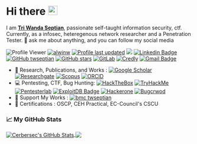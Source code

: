 # Hi there <img src="https://media.giphy.com/media/hvRJCLFzcasrR4ia7z/giphy.gif" width="25px">
I am [**Tri Wanda Septian**](https://twseptian.github.io/), passionate self-taught information security, ctf. Currently, as a infosec, heteregenous network researcher and a Penetration Tester. 💬 ask me about anything, and you can follow my social media<br>

![Profile Viewer](https://komarev.com/ghpvc/?username=twseptian)
<a href="https://github.com/twseptian" target="_blank"><img alt="alwinw" src="https://badges.pufler.dev/visits/alwinw/alwinw?logo=GitHub&label=visits&color=success&logoColor=white&style=flat-square"/></a>
[![Profile last updated](https://img.shields.io/github/last-commit/twseptian/twseptian/master?label=Last%20updated&style=flat)](https://github.com/twseptian/twseptian/commits)
<a href="https://twitter.com/twseptian_" ><img src="https://img.shields.io/twitter/follow/twseptian_.svg?style=social" /></a>
[![Linkedin Badge](https://img.shields.io/badge/-twseptian-blue?style=social&logo=Linkedin&logoColor=blue&link=https://www.linkedin.com/in/twseptian/)](https://www.linkedin.com/in/twseptian/)
[![GitHub twseptian](https://img.shields.io/github/followers/twseptian?label=follow&style=social)](https://github.com/twseptian)
[![GitHub stars](https://img.shields.io/github/stars/twseptian?logo=GitHub&style=social)](https://github.com/twseptian)
[![GitLab](https://img.shields.io/badge/-gitlab-%23FCA121?logo=gitlab&color=gray&style=social)](https://gitlab.com/twseptian/)
[![Credly](https://img.shields.io/badge/-Credly-%23FF6B00?logo=credly&logoColor=white&style=flat)](https://www.credly.com/users/tri-wanda-septian/badges)
[![Gmail Badge](https://img.shields.io/badge/-twseptian@gmail.com-c14438?style=social&logo=Gmail&logoColor=red&link=mailto:twseptian@gmail.com)](mailto:twseptian@gmail.com)
- 📖 Research, Publications, and Works : [![Google Scholar](https://img.shields.io/badge/googlescholar-%234285F4.svg?&style=flat&logo=google-scholar&logoColor=white)](https://scholar.google.com.tw/citations?user=XMuXhkAAAAAJ&hl=en)
[![Researchgate](https://img.shields.io/badge/researchgate-%2300CCBB.svg?&style=flat&logo=researchgate&logoColor=white)](https://www.researchgate.net/profile/Tri_Septian)
[![Scopus](https://img.shields.io/badge/scopus-%23E9711C.svg?&style=flat&logo=scopus&logoColor=white)](https://www.scopus.com/authid/detail.uri?authorId=57194205196)
[![ORCID](https://img.shields.io/badge/-ORCID-A6CE39?style=flat&logo=ORCID&logoColor=white)](https://orcid.org/0000-0001-7031-7343)
- 💻 Pentesting, CTF, Bug Hunting: [![HackTheBox](https://img.shields.io/badge/-HackTheBox-%239FEF00?style=flat&logo=hackthebox&logoColor=white)](https://app.hackthebox.com/profile/183432)
[![TryHackMe](https://img.shields.io/badge/-TryHackMe-%23212C42?style=flat&logo=tryhackme&logoColor=white)](https://tryhackme.com/p/twsterlab)
[![Pentesterlab](https://img.shields.io/badge/-pentesterlab-blue?logo=pentesterlab&color=blue&style=flat)](https://pentesterlab.com/profile/twsterlab)
[![ExploitDB Badge](https://img.shields.io/badge/-ExploitDB-red?style=flat&logo=kalilinux&logoColor=white&link=hhttps://www.exploit-db.com/?author=11552)](https://www.exploit-db.com/?author=11552) [![Hackerone](https://img.shields.io/badge/-hackerone-black?logo=hackerone&color=gray&style=flat)](https://hackerone.com/twseptian)
[![Bugcrwod](https://img.shields.io/badge/bugcrowd-%23FE7A16.svg?logo=bugcrowd&color=white&style=flat)](https://bugcrowd.com/twseptian)
- 💸 Support My Works : [![bmc twseptian](https://img.shields.io/badge/support-@-ff69b4.svg?style=flat&color=white&logo=buy%20me%20a%20coffee)](https://www.buymeacoffee.com/twseptian)
- 🏅 Certifications : OSCP, CEH Practical, EC-Council's CSCU

### 📈 My GitHub Stats
<a href="https://cerbersec.com">
  <img align="center" src="https://github-readme-stats.vercel.app/api?username=twseptian&count_private=true&show_icons=true&line_height=33&theme=tokyonight" alt="Cerbersec's GitHub Stats" />
</a>
<a href="https://cerbersec.com">
  <img align="center" src="https://github-readme-stats.vercel.app/api/top-langs/?username=twseptian&langs_count=4&line_height=35&theme=tokyonight" />
</a>

